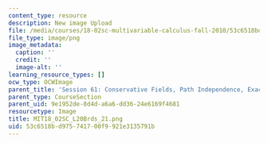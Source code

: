 ```yaml
---
content_type: resource
description: New image Upload
file: /media/courses/18-02sc-multivariable-calculus-fall-2010/53c6518bd975741700f9921e3135791b_MIT18_02SC_L20Brds_21.png
file_type: image/png
image_metadata:
  caption: ''
  credit: ''
  image-alt: ''
learning_resource_types: []
ocw_type: OCWImage
parent_title: 'Session 61: Conservative Fields, Path Independence, Exact Differentials'
parent_type: CourseSection
parent_uid: 9e1952de-8d4d-a6a6-dd36-24e6169f4681
resourcetype: Image
title: MIT18_02SC_L20Brds_21.png
uid: 53c6518b-d975-7417-00f9-921e3135791b
---
```


